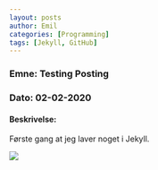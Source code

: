 ```yaml
---
layout: posts
author: Emil
categories: [Programming]
tags: [Jekyll, GitHub]
---
```


<h3>Emne: Testing Posting</h3>

<h3>Dato: 02-02-2020</h3>

<h4>Beskrivelse:</h4>

Første gang at jeg laver noget i Jekyll.

![](http://i.imgur.com/OUkLi.gif)
